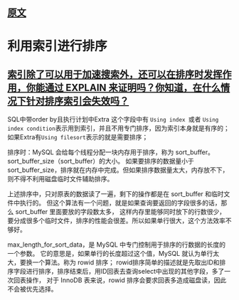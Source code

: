 
## [原文](https://blog.csdn.net/u010425776/article/details/60968248)


# 利用索引进行排序

## [索引除了可以用于加速搜索外，还可以在排序时发挥作用，你能通过 EXPLAIN 来证明吗？你知道，在什么情况下针对排序索引会失效吗？](https://time.geekbang.org/column/article/213342)

SQL中带order by且执行计划中Extra 这个字段中有 `Using index `或者 `Using index condition`表示用到索引，并且不用专门排序，因为索引本身就是有序的；
如果Extra有`Using filesort`表示的就是需要排序；

排序时：MySQL 会给每个线程分配一块内存用于排序，称为 sort_buffer。sort_buffer_size（sort_buffer）的大小。
如果要排序的数据量小于 sort_buffer_size，排序就在内存中完成。但如果排序数据量太大，内存放不下，则不得不利用磁盘临时文件辅助排序。

上述排序中，只对原表的数据读了一遍，剩下的操作都是在 sort_buffer 和临时文件中执行的。
但这个算法有一个问题，就是如果查询要返回的字段很多的话，那么 sort_buffer 里面要放的字段数太多，
这样内存里能够同时放下的行数很少，要分成很多个临时文件，排序的性能会很差。所以如果单行很大，这个方法效率不够好。

max_length_for_sort_data，是 MySQL 中专门控制用于排序的行数据的长度的一个参数。
它的意思是，如果单行的长度超过这个值，MySQL 就认为单行太大，要换一个算法。称为 rowid 排序；
rowid排序简单的描述就是先取出ID和排序字段进行排序，排序结束后，用ID回表去查询select中出现的其他字段，多了一次回表操作，
对于 InnoDB 表来说，rowid 排序会要求回表多造成磁盘读，因此不会被优先选择。


